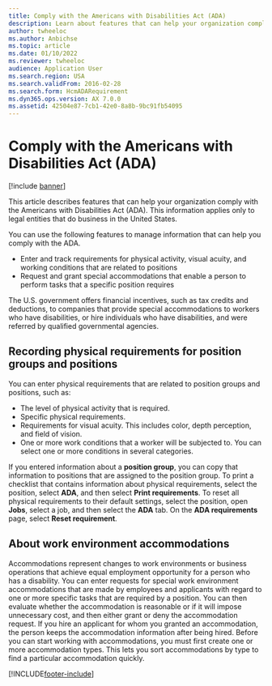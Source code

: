```yaml
---
title: Comply with the Americans with Disabilities Act (ADA)
description: Learn about features that can help your organization comply with the Americans with Disabilities Act (ADA) including an overview on recording physical requirements.
author: twheeloc
ms.author: Anbichse
ms.topic: article
ms.date: 01/10/2022
ms.reviewer: twheeloc
audience: Application User
ms.search.region: USA
ms.search.validFrom: 2016-02-28
ms.search.form: HcmADARequirement
ms.dyn365.ops.version: AX 7.0.0
ms.assetid: 42504e87-7cb1-42e0-8a8b-9bc91fb54095
---
```


# Comply with the Americans with Disabilities Act (ADA)

[!include [banner](../../../../../finance/includes/banner.md)]


This article describes features that can help your organization comply with the Americans with Disabilities Act (ADA). This information applies only to legal entities that do business in the United States.

You can use the following features to manage information that can help you comply with the ADA.

- Enter and track requirements for physical activity, visual acuity, and working conditions that are related to positions
- Request and grant special accommodations that enable a person to perform tasks that a specific position requires

The U.S. government offers financial incentives, such as tax credits and deductions, to companies that provide special accommodations to workers who have disabilities, or hire individuals who have disabilities, and were referred by qualified governmental agencies.

## Recording physical requirements for position groups and positions

You can enter physical requirements that are related to position groups and positions, such as:

- The level of physical activity that is required.
- Specific physical requirements.
- Requirements for visual acuity. This includes color, depth perception, and field of vision.
- One or more work conditions that a worker will be subjected to. You can select one or more conditions in several categories.

If you entered information about a **position group**, you can copy that information to positions that are assigned to the position group. To print a checklist that contains information about physical requirements, select the position, select **ADA**, and then select **Print requirements**. To reset all physical requirements to their default settings, select the position, open **Jobs**, select a job, and then select the **ADA** tab. On the **ADA requirements** page, select **Reset requirement**.

## About work environment accommodations

Accommodations represent changes to work environments or business operations that achieve equal employment opportunity for a person who has a disability. You can enter requests for special work environment accommodations that are made by employees and applicants with regard to one or more specific tasks that are required by a position. You can then evaluate whether the accommodation is reasonable or if it will impose unnecessary cost, and then either grant or deny the accommodation request. If you hire an applicant for whom you granted an accommodation, the person keeps the accommodation information after being hired. Before you can start working with accommodations, you must first create one or more accommodation types. This lets you sort accommodations by type to find a particular accommodation quickly.

[!INCLUDE[footer-include](../../../../../includes/footer-banner.md)]
